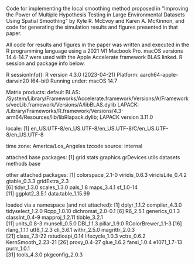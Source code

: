 Code for implementing the local smoothing method proposed in "Improving the Power of Multiple Hypothesis Testing in Large Environmental Datasets Using Spatial Smoothing" by Kyle R. McEvoy and Karen A. McKinnon, and code for generating the simulation results and figures presented in that paper.

All code for results and figures in the paper was written and executed in the R programming language using a 2021 M1 Macbook Pro. macOS versions 14.4-14.7 were used with the Apple Accelerate framework BLAS linked. R session and package info below. 

R sessionInfo():
R version 4.3.0 (2023-04-21)
Platform: aarch64-apple-darwin20 (64-bit)
Running under: macOS 14.7

Matrix products: default
BLAS:   /System/Library/Frameworks/Accelerate.framework/Versions/A/Frameworks/vecLib.framework/Versions/A/libBLAS.dylib 
LAPACK: /Library/Frameworks/R.framework/Versions/4.3-arm64/Resources/lib/libRlapack.dylib;  LAPACK version 3.11.0

locale:
[1] en_US.UTF-8/en_US.UTF-8/en_US.UTF-8/C/en_US.UTF-8/en_US.UTF-8

time zone: America/Los_Angeles
tzcode source: internal

attached base packages:
[1] grid      stats     graphics  grDevices utils     datasets  methods   base     

other attached packages:
 [1] colorspace_2.1-0   viridis_0.6.3      viridisLite_0.4.2  gtable_0.3.3       gridExtra_2.3     
 [6] tidyr_1.3.0        scales_1.3.0       pals_1.8           maps_3.4.1         sf_1.0-14         
[11] ggplot2_3.5.1      data.table_1.15.99

loaded via a namespace (and not attached):
 [1] dplyr_1.1.2        compiler_4.3.0     tidyselect_1.2.0   Rcpp_1.0.10        dichromat_2.0-0.1 
 [6] R6_2.5.1           generics_0.1.3     classInt_0.4-9     mapproj_1.2.11     tibble_3.2.1      
[11] units_0.8-3        munsell_0.5.0      DBI_1.1.3          pillar_1.9.0       RColorBrewer_1.1-3
[16] rlang_1.1.1        utf8_1.2.3         cli_3.6.1          withr_2.5.0        magrittr_2.0.3    
[21] class_7.3-22       rstudioapi_0.14    lifecycle_1.0.3    vctrs_0.6.2        KernSmooth_2.23-21
[26] proxy_0.4-27       glue_1.6.2         fansi_1.0.4        e1071_1.7-13       purrr_1.0.1       
[31] tools_4.3.0        pkgconfig_2.0.3   
